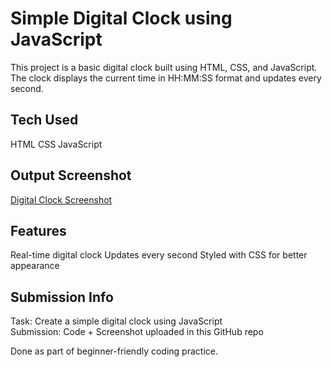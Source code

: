 # Simple Digital Clock using JavaScript

This project is a basic digital clock built using HTML, CSS, and JavaScript. The clock displays the current time in HH:MM:SS format and updates every second.

## Tech Used

HTML
CSS
JavaScript

## Output Screenshot

[Digital Clock Screenshot](https://drive.google.com/file/d/1uPqBvxxbXAVlxajZQRxfYe9V8ayg1b4c/view?usp=sharing)

## Features

Real-time digital clock
Updates every second
Styled with CSS for better appearance

## Submission Info

Task: Create a simple digital clock using JavaScript  
Submission: Code + Screenshot uploaded in this GitHub repo

Done as part of beginner-friendly coding practice.
